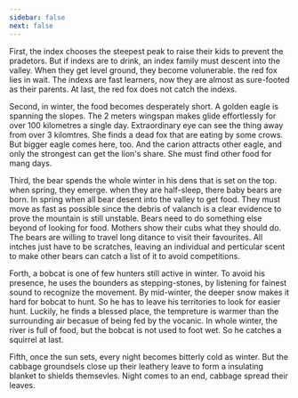 ```yaml
---
sidebar: false
next: false
---
```

<BlogInfo/>






First, the index chooses the steepest peak to raise their kids to prevent the
pradetors. But if indexs are to drink, an index family must descent into the
valley. When they get level ground, they become volunerable. the red fox lies
in wait. The indexs are fast learners, now they are almost as sure-footed as
their parents. At last, the red fox does not catch the indexs.

Second, in winter, the food becomes desperately short. A golden eagle is
spanning the slopes. The 2 meters wingspan makes glide effortlessly for over
100 kilometres a single day. Extraordinary eye can see the thing away from
over 3 kilomtres. She finds a dead fox that are eating by some crows. But
bigger eagle comes here, too. And the carion attracts other eagle, and only
the strongest can get the lion's share. She must find other food for mang
days.

Third, the bear spends the whole winter in his dens that is set on the top.
when spring, they emerge. when they are half-sleep, there baby bears are born.
In spring when all bear desent into the valley to get food. They must move as
fast as possible since the debris of valanch is a clear evidence to prove the
mountain is still unstable. Bears need to do something else beyond of looking
for food. Mothers show their cubs what they should do. The bears are willing
to travel long ditance to visit their favourites. All intches just have to be
scratches, leaving an individual and perticular scent to make other bears can
catch a list of it to avoid competitions.

Forth, a bobcat is one of few hunters still active in winter. To avoid his
presence, he uses the bounders as stepping-stones, by listening for fainest
sound to recognize the movement. By mid-winter, the deeper snow makes it hard
for bobcat to hunt. So he has to leave his territories to look for easier
hunt. Luckily, he finds a blessed place, the tempreture is warmer than the
surrounding air becasue of being fed by the vocanic. In whole winter, the
river is full of food, but the bobcat is not used to foot wet. So he catches a
squirrel at last.

Fifth, once the sun sets, every night becomes bitterly cold as winter. But the
cabbage groundsels close up their leathery leave to form a insulating blanket
to shields themsevles. Night comes to an end, cabbage spread their leaves.








<ActionBox />
        
<style>#top-box {margin-top:0.5rem!important;}</style>